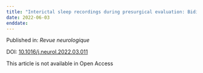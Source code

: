 ```yaml
---
title: "Interictal sleep recordings during presurgical evaluation: Bidirectional perspectives on sleep related network functioning."
date: 2022-06-03
enddate:
---
```


Published in: *Revue neurologique*

DOI: [10.1016/j.neurol.2022.03.011](https://doi.org/10.1016/j.neurol.2022.03.011)

This article is not available in Open Access


